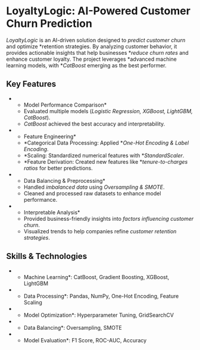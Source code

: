 # LoyaltyLogic: AI-Powered Customer Churn Prediction

*LoyaltyLogic* is an AI-driven solution designed to *predict customer churn* and optimize *retention strategies. By analyzing customer behavior, it provides actionable insights that help businesses **reduce churn rates* and enhance customer loyalty. The project leverages *advanced machine learning models, with **CatBoost* emerging as the best performer.

## Key Features

- * Model Performance Comparison*  
  - Evaluated multiple models (*Logistic Regression, XGBoost, LightGBM, CatBoost*).
  - *CatBoost* achieved the best accuracy and interpretability.

- * Feature Engineering*  
  - *Categorical Data Processing: Applied **One-Hot Encoding & Label Encoding*.
  - *Scaling: Standardized numerical features with **StandardScaler*.
  - *Feature Derivation: Created new features like **tenure-to-charges ratios* for better predictions.

- * Data Balancing & Preprocessing*  
  - Handled *imbalanced data* using *Oversampling & SMOTE*.
  - Cleaned and processed raw datasets to enhance model performance.

- * Interpretable Analysis*  
  - Provided business-friendly insights into *factors influencing customer churn*.
  - Visualized trends to help companies refine *customer retention strategies*.

## Skills & Technologies

- * Machine Learning*: CatBoost, Gradient Boosting, XGBoost, LightGBM  
- * Data Processing*: Pandas, NumPy, One-Hot Encoding, Feature Scaling  
- * Model Optimization*: Hyperparameter Tuning, GridSearchCV  
- * Data Balancing*: Oversampling, SMOTE  
- * Model Evaluation*: F1 Score, ROC-AUC, Accuracy
